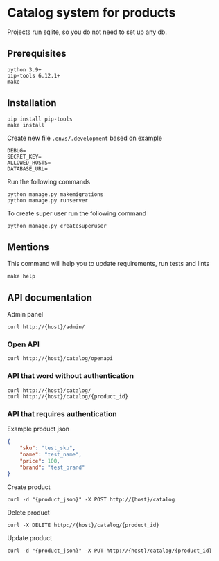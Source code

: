 # Catalog system for products

Projects run sqlite, so you do not need to set up any db.


## Prerequisites
```commandline
python 3.9+
pip-tools 6.12.1+
make
```

## Installation
```commandline
pip install pip-tools
make install
```

Create new file `.envs/.development` based on example
```commandline
DEBUG=
SECRET_KEY=
ALLOWED_HOSTS=
DATABASE_URL=
```

Run the following commands
```commandline
python manage.py makemigrations
python manage.py runserver
```

To create super user run the following command
```commandline
python manage.py createsuperuser
```

## Mentions
This command will help you to update requirements, run tests and lints
```commandline
make help
```

## API documentation
Admin panel
```commandline
curl http://{host}/admin/
```

### Open API
```commandline
curl http://{host}/catalog/openapi
```

### API that word without authentication
```commandline
curl http://{host}/catalog/
curl http://{host}/catalog/{product_id}
```

### API that requires authentication

Example product json
```json
{
    "sku": "test_sku",
    "name": "test_name",
    "price": 100,
    "brand": "test_brand"
}
```

Create product
```commandline
curl -d "{product_json}" -X POST http://{host}/catalog
```

Delete product
```commandline
curl -X DELETE http://{host}/catalog/{product_id}
```

Update product
```commandline
curl -d "{product_json}" -X PUT http://{host}/catalog/{product_id}
```